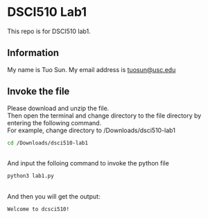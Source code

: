 DSCI510 Lab1
====
This repo is for DSCI510 lab1.

Information
------
My name is Tuo Sun. My email address is tuosun@usc.edu




Invoke the file
------
Please download and unzip the file.<br>
Then open the terminal and change directory to the file directory by entering the following command. <br>
For example, change directory to /Downloads/dsci510-lab1<br>

```Bash
cd /Downloads/dsci510-lab1
```
<br>
And input the folloing command to invoke the python file<br>

```Bash
python3 lab1.py
```
 <br>
 And then you will get the output:<br>
 
 ```Bash
 Welcome to dcsci510!
 ```
